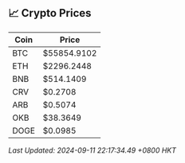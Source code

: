 ## 📈 Crypto Prices

| Coin | Price |
| ---- | ----- |
| BTC | $55854.9102 |
| ETH | $2296.2448 |
| BNB | $514.1409 |
| CRV | $0.2708 |
| ARB | $0.5074 |
| OKB | $38.3649 |
| DOGE | $0.0985 |

_Last Updated: 2024-09-11 22:17:34.49 +0800 HKT_